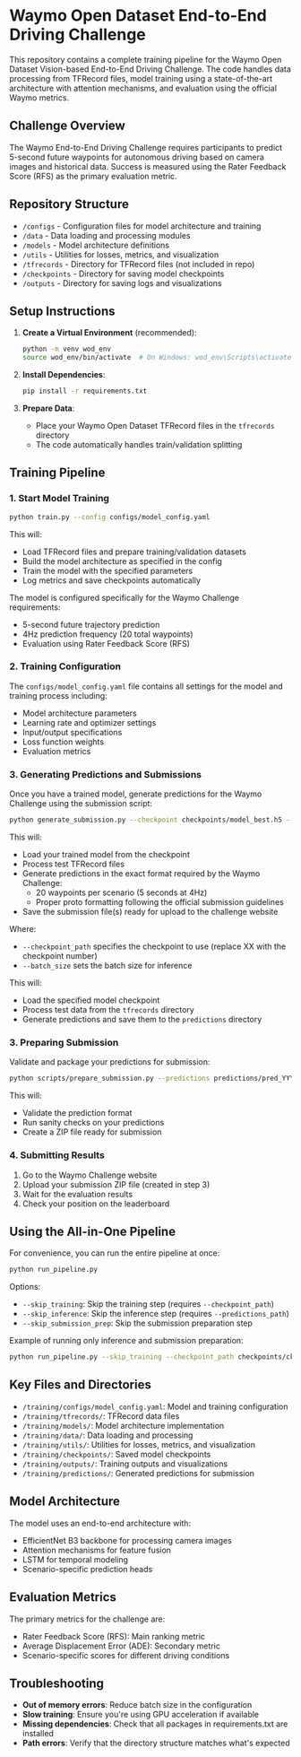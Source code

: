 # Waymo Open Dataset End-to-End Driving Challenge

This repository contains a complete training pipeline for the Waymo Open Dataset Vision-based End-to-End Driving Challenge. The code handles data processing from TFRecord files, model training using a state-of-the-art architecture with attention mechanisms, and evaluation using the official Waymo metrics.

## Challenge Overview

The Waymo End-to-End Driving Challenge requires participants to predict 5-second future waypoints for autonomous driving based on camera images and historical data. Success is measured using the Rater Feedback Score (RFS) as the primary evaluation metric.

## Repository Structure

- `/configs` - Configuration files for model architecture and training
- `/data` - Data loading and processing modules
- `/models` - Model architecture definitions
- `/utils` - Utilities for losses, metrics, and visualization
- `/tfrecords` - Directory for TFRecord files (not included in repo)
- `/checkpoints` - Directory for saving model checkpoints
- `/outputs` - Directory for saving logs and visualizations

## Setup Instructions

1. **Create a Virtual Environment** (recommended):
   ```bash
   python -m venv wod_env
   source wod_env/bin/activate  # On Windows: wod_env\Scripts\activate
   ```

2. **Install Dependencies**:
   ```bash
   pip install -r requirements.txt
   ```

3. **Prepare Data**:
   - Place your Waymo Open Dataset TFRecord files in the `tfrecords` directory
   - The code automatically handles train/validation splitting

## Training Pipeline

### 1. Start Model Training

```bash
python train.py --config configs/model_config.yaml
```

This will:
- Load TFRecord files and prepare training/validation datasets
- Build the model architecture as specified in the config
- Train the model with the specified parameters
- Log metrics and save checkpoints automatically

The model is configured specifically for the Waymo Challenge requirements:
- 5-second future trajectory prediction
- 4Hz prediction frequency (20 total waypoints)
- Evaluation using Rater Feedback Score (RFS)

### 2. Training Configuration

The `configs/model_config.yaml` file contains all settings for the model and training process including:

- Model architecture parameters
- Learning rate and optimizer settings
- Input/output specifications
- Loss function weights
- Evaluation metrics

### 3. Generating Predictions and Submissions

Once you have a trained model, generate predictions for the Waymo Challenge using the submission script:

```bash
python generate_submission.py --checkpoint checkpoints/model_best.h5 --test_dir tfrecords/test --output submission/waymo_submission
```

This will:
- Load your trained model from the checkpoint
- Process test TFRecord files
- Generate predictions in the exact format required by the Waymo Challenge:
  - 20 waypoints per scenario (5 seconds at 4Hz)
  - Proper proto formatting following the official submission guidelines
- Save the submission file(s) ready for upload to the challenge website

Where:
- `--checkpoint_path` specifies the checkpoint to use (replace XX with the checkpoint number)
- `--batch_size` sets the batch size for inference

This will:
- Load the specified model checkpoint
- Process test data from the `tfrecords` directory
- Generate predictions and save them to the `predictions` directory

### 3. Preparing Submission

Validate and package your predictions for submission:

```bash
python scripts/prepare_submission.py --predictions predictions/pred_YYYYMMDD_HHMMSS/predictions.json
```

This will:
- Validate the prediction format
- Run sanity checks on your predictions
- Create a ZIP file ready for submission

### 4. Submitting Results

1. Go to the Waymo Challenge website
2. Upload your submission ZIP file (created in step 3)
3. Wait for the evaluation results
4. Check your position on the leaderboard

## Using the All-in-One Pipeline

For convenience, you can run the entire pipeline at once:

```bash
python run_pipeline.py
```

Options:
- `--skip_training`: Skip the training step (requires `--checkpoint_path`)
- `--skip_inference`: Skip the inference step (requires `--predictions_path`)
- `--skip_submission_prep`: Skip the submission preparation step

Example of running only inference and submission preparation:
```bash
python run_pipeline.py --skip_training --checkpoint_path checkpoints/ckpt-20
```

## Key Files and Directories

- `/training/configs/model_config.yaml`: Model and training configuration
- `/training/tfrecords/`: TFRecord data files
- `/training/models/`: Model architecture implementation
- `/training/data/`: Data loading and processing
- `/training/utils/`: Utilities for losses, metrics, and visualization
- `/training/checkpoints/`: Saved model checkpoints
- `/training/outputs/`: Training outputs and visualizations
- `/training/predictions/`: Generated predictions for submission

## Model Architecture

The model uses an end-to-end architecture with:
- EfficientNet B3 backbone for processing camera images
- Attention mechanisms for feature fusion
- LSTM for temporal modeling
- Scenario-specific prediction heads

## Evaluation Metrics

The primary metrics for the challenge are:
- Rater Feedback Score (RFS): Main ranking metric
- Average Displacement Error (ADE): Secondary metric
- Scenario-specific scores for different driving conditions

## Troubleshooting

- **Out of memory errors**: Reduce batch size in the configuration
- **Slow training**: Ensure you're using GPU acceleration if available
- **Missing dependencies**: Check that all packages in requirements.txt are installed
- **Path errors**: Verify that the directory structure matches what's expected
